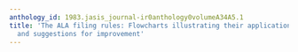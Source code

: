 ```yaml
---
anthology_id: 1983.jasis_journal-ir0anthology0volumeA34A5.1
title: 'The ALA filing rules: Flowcharts illustrating their application, with a critique
  and suggestions for improvement'
---
```

